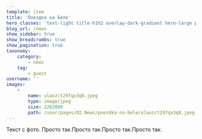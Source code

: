 ```yaml
---
template: item
title: 'Поездка на Беле'
hero_classes: 'text-light title-h1h2 overlay-dark-gradient hero-large parallax'
blog_url: /news
show_sidebar: true
show_breadcrumbs: true
show_pagination: true
taxonomy:
    category:
        - news
    tag:
        - guest
username: ''
images:
    -
        name: ulaozct29fqx3q8.jpeg
        type: image/jpeg
        size: 2262899
        path: /user/pages/02.News/poezdka-na-bele/ulaozct29fqx3q8.jpeg
---
```


Текст с фото. Просто так.Просто так.Просто так.Просто так.